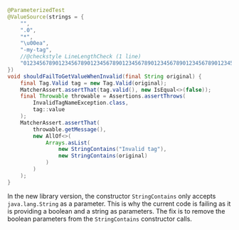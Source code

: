 ```java
@ParameterizedTest
@ValueSource(strings = {
    "",
    ".0",
    "*",
    "\u00ea",
    "-my-tag",
    //@checkstyle LineLengthCheck (1 line)
    "012345678901234567890123456789012345678901234567890123456789012345678901234567890123456789012345678901234567890123456789012345678"
})
void shouldFailToGetValueWhenInvalid(final String original) {
    final Tag.Valid tag = new Tag.Valid(original);
    MatcherAssert.assertThat(tag.valid(), new IsEqual<>(false));
    final Throwable throwable = Assertions.assertThrows(
        InvalidTagNameException.class,
        tag::value
    );
    MatcherAssert.assertThat(
        throwable.getMessage(),
        new AllOf<>(
            Arrays.asList(
                new StringContains("Invalid tag"),
                new StringContains(original)
            )
        )
    );
}
```
In the new library version, the constructor `StringContains` only accepts `java.lang.String` as a parameter. This is why the current code is failing as it is providing a boolean and a string as parameters. The fix is to remove the boolean parameters from the `StringContains` constructor calls.